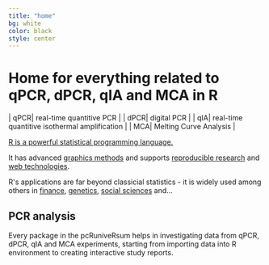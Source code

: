 ```yaml
---
title: "home"
bg: white
color: black
style: center
---
```


# Home for everything related to qPCR, dPCR, qIA and MCA in R

| qPCR| real-time quantitive PCR |
| dPCR| digital PCR |
| qIA| real-time quantitive isothermal amplification |
| MCA| Melting Curve Analysis |

[R is a powerful statistical programming language.](https://cran.r-project.org/) 

It has advanced [graphics methods](https://cran.r-project.org/web/views/Graphics.html) and supports [reproducible research](https://cran.r-project.org/web/views/ReproducibleResearch.html) and [web technologies](https://cran.r-project.org/web/views/WebTechnologies.html).

R's applications are far beyond classicial statistics - it is widely used among others in [finance](https://cran.r-project.org/web/views/Finance.html), [genetics](https://cran.r-project.org/web/views/Genetics.html), [social sciences](https://cran.r-project.org/web/views/SocialSciences.html) and...

## PCR analysis

Every package in the pcRuniveRsum helps in investigating data from qPCR, dPCR, qIA and MCA experiments, starting from importing data into R environment to creating interactive study reports.







